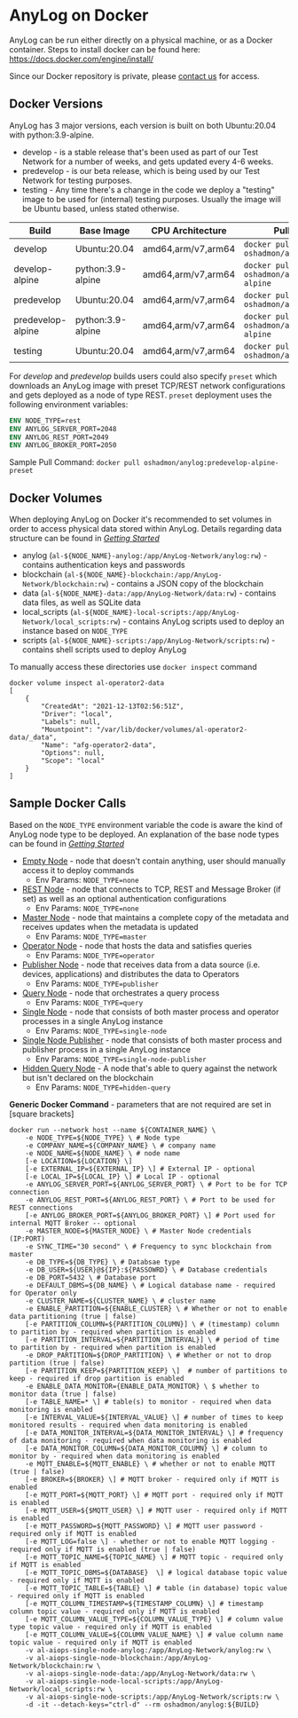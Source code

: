 # AnyLog on Docker 

AnyLog can be run either directly on a physical machine, or as a Docker container.
Steps to install docker can be found here: https://docs.docker.com/engine/install/ 

Since our Docker repository is private, please <a href="mailto:info@anylog.co?subject=Request Docker access">contact us</a> for access.

## Docker Versions
AnyLog has 3 major versions, each version is built on both Ubuntu:20.04 with python:3.9-alpine. 
* develop - is a stable release that's been used as part of our Test Network for a number of weeks, and gets updated every 4-6 weeks.
* predevelop - is our beta release, which is being used by our Test Network for testing purposes.
* testing - Any time there's a change in the code we deploy a "testing" image to be used for (internal) testing purposes. Usually the image will be Ubuntu based, unless stated otherwise.


| Build | Base Image | CPU Architecture | Pull Command | Size | 
|---|---|---|---|---|
| develop | Ubuntu:20.04 | amd64,arm/v7,arm64 | `docker pull oshadmon/anylog:develop` |
| develop-alpine | python:3.9-alpine | amd64,arm/v7,arm64 | `docker pull oshadmon/anylog:develop-alpine` |
| predevelop | Ubuntu:20.04 | amd64,arm/v7,arm64 | `docker pull oshadmon/anylog:predevelop` |
| predevelop-alpine | python:3.9-alpine | amd64,arm/v7,arm64 | `docker pull oshadmon/anylog:predevelop-alpine` | 460MB| 
| testing | Ubuntu:20.04 | amd64,arm/v7,arm64 | `docker pull oshadmon/anylog:testing` |

For _develop_ and _predevelop_ builds users could also specify `preset` which downloads an AnyLog image with preset TCP/REST network configurations and gets deployed as a node of type REST. `preset` deployment uses the following environment variables:
```dockerfile 
ENV NODE_TYPE=rest
ENV ANYLOG_SERVER_PORT=2048
ENV ANYLOG_REST_PORT=2049
ENV ANYLOG_BROKER_PORT=2050
```

Sample Pull Command: `docker pull oshadmon/anylog:predevelop-alpine-preset`

## Docker Volumes 
When deploying AnyLog on Docker it's recommended to set volumes in order to access physical data stored within AnyLog. 
Details regarding data structure can be found in _[Getting Started](getting%20started.md#local-directory-structure)_
* anylog (`al-${NODE_NAME}-anylog:/app/AnyLog-Network/anylog:rw`) - contains authentication keys and passwords
* blockchain (`al-${NODE_NAME}-blockchain:/app/AnyLog-Network/blockchain:rw`) - contains a JSON copy of the blockchain
* data (`al-${NODE_NAME}-data:/app/AnyLog-Network/data:rw`) - contains data files, as well as SQLite data
* local_scripts (`al-${NODE_NAME}-local-scripts:/app/AnyLog-Network/local_scripts:rw`) - contains AnyLog scripts used to deploy an instance based on `NODE_TYPE` 
* scripts (`al-${NODE_NAME}-scripts:/app/AnyLog-Network/scripts:rw`) - contains shell scripts used to deploy AnyLog

To manually access these directories use `docker inspect` command
```shell
docker volume inspect al-operator2-data 
[
    {
        "CreatedAt": "2021-12-13T02:56:51Z",
        "Driver": "local",
        "Labels": null,
        "Mountpoint": "/var/lib/docker/volumes/al-operator2-data/_data",
        "Name": "afg-operator2-data",
        "Options": null,
        "Scope": "local"
    }
]
```


## Sample Docker Calls
Based on the `NODE_TYPE` environment variable the code is aware the kind of AnyLog node type to be deployed. An explanation of the base node types can be found in _[Getting Started](getting%20started.md#type-of-instances)_ 

* [Empty Node](examples/Docker%20Calls/empty_node.sh) - node that doesn't contain anything, user should manually access it to deploy commands 
  * Env Params: `NODE_TYPE=none`
* [REST Node](examples/Docker%20Calls/rest_node.sh) - node that connects to TCP, REST and Message Broker (if set) as well as an optional authentication configurations 
  * Env Params: `NODE_TYPE=none`
* [Master Node](examples/Docker%20Calls/master_node.sh) - node that maintains a complete copy of the metadata and receives updates when the metadata is updated 
  * Env Params: `NODE_TYPE=master`
* [Operator Node](examples/Docker%20Calls/operator_node.sh) - node that hosts the data and satisfies queries
  * Env Params: `NODE_TYPE=operator`
* [Publisher Node](examples/Docker%20Calls/publisher_node.sh) - node that receives data from a data source (i.e. devices, applications) and distributes the data to Operators 
  * Env Params: `NODE_TYPE=publisher`
* [Query Node](examples/Docker%20Calls/query_node.sh) - node that orchestrates a query process 
  * Env Params: `NODE_TYPE=query`
* [Single Node](examples/Docker%20Calls/single_node.sh) - node that consists of both master process and operator processes in a single AnyLog instance 
  * Env Params: `NODE_TYPE=single-node`
* [Single Node Publisher](examples/Docker%20Calls/single_node_publisher.sh) - node that consists of both master process and publisher process in a single AnyLog instance 
  * Env Params: `NODE_TYPE=single-node-publisher`
* [Hidden Query Node](examples/Docker%20Calls/hidden_query.sh) - A node that's able to query against the network but isn't declared on the blockchain 
  * Env Params: `NODE_TYPE=hidden-query`

**Generic Docker Command** - parameters that are not required are set in [square brackets]
```shell
docker run --network host --name ${CONTAINER_NAME} \
    -e NODE_TYPE=${NODE_TYPE} \ # Node type 
    -e COMPANY_NAME=${COMPANY_NAME} \ # company name 
    -e NODE_NAME=${NODE_NAME} \ # node name
    [-e LOCATION=${LOCATION} \]  
    [-e EXTERNAL_IP=${EXTERNAL_IP} \] # External IP - optional 
    [-e LOCAL_IP=${LOCAL_IP} \] # Local IP - optional 
    -e ANYLOG_SERVER_PORT=${ANYLOG_SERVER_PORT} \ # Port to be for TCP connection
    -e ANYLOG_REST_PORT=${ANYLOG_REST_PORT} \ # Port to be used for REST connections 
    [-e ANYLOG_BROKER_PORT=${ANYLOG_BROKER_PORT} \] # Port used for internal MQTT Broker -- optional  
    -e MASTER_NODE=${MASTER_NODE} \ # Master Node credentials (IP:PORT)
    -e SYNC_TIME="30 second" \ # Frequency to sync blockchain from master 
    -e DB_TYPE=${DB_TYPE} \ # Databsae type 
    -e DB_USER=${USER}@${IP}:${PASSOWRD} \ # Database credentials 
    -e DB_PORT=5432 \ # Database port 
    -e DEFAULT_DBMS=${DB_NAME} \ # Logical database name - required for Operator only
    -e CLUSTER_NAME=${CLUSTER_NAME} \ # cluster name
    -e ENABLE_PARTITION=${ENABLE_CLUSTER} \ # Whether or not to enable data partitioning (true | false) 
    [-e PARTITION_COLUMN=${PARTITION_COLUMN}] \ # (timestamp) column to partition by - required when partition is enabled 
    [-e PARTITION_INTERVAL=${PARTITION_INTERVAL}] \ # period of time to partition by - required when partition is enabled
    -e DROP_PARTITION=${DROP_PARTITION} \ # Whether or not to drop partition (true | false) 
    [-e PARTITION_KEEP=${PARTITION_KEEP} \]  # number of partitions to keep - required if drop partition is enabled 
    -e ENABLE_DATA_MONITOR={ENABLE_DATA_MONITOR} \ $ whether to monitor data (true | false) 
    [-e TABLE_NAME=* \] # table(s) to monitor - required when data monitoring is enabled
    [-e INTERVAL_VALUE=${INTERVAL_VALUE} \] # number of times to keep monitored results - required when data monitoring is enabled
    [-e DATA_MONITOR_INTERVAL=${DATA_MONITOR_INTERVAL} \] # frequency of data monitoring - required when data monitoring is enabled
    [-e DATA_MONITOR_COLUMN=${DATA_MONITOR_COLUMN} \] # column to monitor by - required when data monitoring is enabled
    -e MQTT_ENABLE=${MQTT_ENABLE} \ # whether or not to enable MQTT (true | false)
    [-e BROKER=${BROKER} \] # MQTT broker - required only if MQTT is enabled  
    [-e MQTT_PORT=${MQTT_PORT} \] # MQTT port - required only if MQTT is enabled
    [-e MQTT_USER=${$MQTT_USER} \] # MQTT user - required only if MQTT is enabled
    [-e MQTT_PASSWORD=${MQTT_PASSWORD} \] # MQTT user password - required only if MQTT is enabled 
    [-e MQTT_LOG=false \] - whether or not to enable MQTT logging - required only if MQTT is enabled (true | false)
    [-e MQTT_TOPIC_NAME=${TOPIC_NAME} \] # MQTT topic - required only if MQTT is enabled 
    [-e MQTT_TOPIC_DBMS=${DATABASE}  \] # logical database topic value - required only if MQTT is enabled
    [-e MQTT_TOPIC_TABLE=${TABLE} \] # table (in database) topic value - required only if MQTT is enabled 
    [-e MQTT_COLUMN_TIMESTAMP=${TIMESTAMP_COLUMN} \] # timestamp column topic value - required only if MQTT is enabled
    [-e MQTT_COLUMN_VALUE_TYPE=${COLUMN_VALUE_TYPE} \] # column value type topic value - required only if MQTT is enabled
    [-e MQTT_COLUMN_VALUE=${COLUMN_VALUE_NAME} \] # value column name topic value - required only if MQTT is enabled
    -v al-aiops-single-node-anylog:/app/AnyLog-Network/anylog:rw \
    -v al-aiops-single-node-blockchain:/app/AnyLog-Network/blockchain:rw \
    -v al-aiops-single-node-data:/app/AnyLog-Network/data:rw \
    -v al-aiops-single-node-local-scripts:/app/AnyLog-Network/local_scripts:rw \
    -v al-aiops-single-node-scripts:/app/AnyLog-Network/scripts:rw \
    -d -it --detach-keys="ctrl-d" --rm oshadmon/anylog:${BUILD}
```




 
